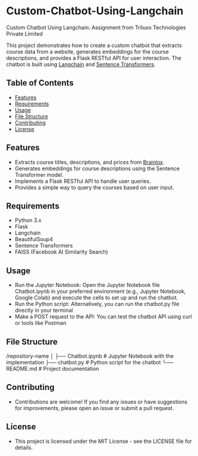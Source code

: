 # Custom-Chatbot-Using-Langchain
Custom Chatbot Using Langchain: Assignment from Triluxo Technologies Private Limited

This project demonstrates how to create a custom chatbot that extracts course data from a website, generates embeddings for the course descriptions, and provides a Flask RESTful API for user interaction. The chatbot is built using [Langchain](https://langchain.readthedocs.io/) and [Sentence Transformers](https://www.sbert.net/).

## Table of Contents
- [Features](#features)
- [Requirements](#requirements)
- [Usage](#usage)
- [File Structure](#file-structure)
- [Contributing](#contributing)
- [License](#license)

## Features
- Extracts course titles, descriptions, and prices from [Brainlox](https://brainlox.com/courses/category/technical).
- Generates embeddings for course descriptions using the Sentence Transformer model.
- Implements a Flask RESTful API to handle user queries.
- Provides a simple way to query the courses based on user input.

## Requirements
- Python 3.x
- Flask
- Langchain
- BeautifulSoup4
- Sentence Transformers
- FAISS (Facebook AI Similarity Search)

## Usage
- Run the Jupyter Notebook: Open the Jupyter Notebook file Chatbot.ipynb in your preferred environment (e.g., Jupyter Notebook, Google Colab) and execute the cells to set up and run the chatbot.
- Run the Python script: Alternatively, you can run the chatbot.py file directly in your terminal
- Make a POST request to the API: You can test the chatbot API using curl or tools like Postman

## File Structure
/repository-name
│
├── Chatbot.ipynb         # Jupyter Notebook with the implementation
├── chatbot.py            # Python script for the chatbot
└── README.md             # Project documentation

## Contributing
- Contributions are welcome! If you find any issues or have suggestions for improvements, please open an issue or submit a pull request.

## License
- This project is licensed under the MIT License - see the LICENSE file for details.
